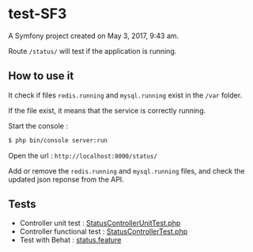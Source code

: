test-SF3
========

A Symfony project created on May 3, 2017, 9:43 am.

Route `/status/` will test if the application is running.

## How to use it

It check if files `redis.running` and `mysql.running` exist in the `/var` folder.

If the file exist, it means that the service is correctly running.

Start the console :
```bash
$ php bin/console server:run
```

Open the url : `http://localhost:8000/status/`

Add or remove the `redis.running` and `mysql.running` files, and check the updated json reponse from the API.

## Tests

- Controller unit test : [StatusControllerUnitTest.php](tests/AppBundle/Controller/StatusControllerUnitTest.php)
- Controller functional test : [StatusControllerTest.php](tests/AppBundle/Controller/StatusControllerTest.php)
- Test with Behat : [status.feature](features/status.feature)
